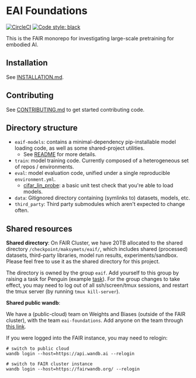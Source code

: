 # EAI Foundations

[![CircleCI](https://dl.circleci.com/status-badge/img/gh/facebookresearch/eai-foundations/tree/main.svg?style=svg&circle-token=52b92efd205cf081e310aaad27be9c74a86190b3)](https://dl.circleci.com/status-badge/redirect/gh/facebookresearch/eai-foundations/tree/main)
[![Code style: black](https://img.shields.io/badge/code%20style-black-000000.svg)](https://github.com/psf/black)


This is the FAIR monorepo for investigating large-scale pretraining for embodied AI.

## Installation

See [INSTALLATION.md](INSTALLATION.md).

## Contributing

See [CONTRIBUTING.md](CONTRIBUTING.md) to get started contributing code.

## Directory structure

- `eaif-models`: contains a minimal-dependency pip-installable model loading code, as well as some shared-project utilities.
    - See [README](./eaif-models/README.md) for more details.
- `train`: model training code. Currently composed of a heterogeneous set of repos / environments.
- `eval`: model evaluation code, unified under a single reproducible `environment.yml`.
    - [cifar_lin_probe](./eval/cifar_lin_probe/): a basic unit test check that you're able to load models.
- `data`: Gitignored directory containing (symlinks to) datasets, models, etc.
- `third_party`: Third party submodules which aren't expected to change often.

## Shared resources

**Shared directory**: On FAIR Cluster, we have 20TB allocated to the shared directory `/checkpoint/maksymets/eaif/`, which includes shared (processed) datasets, third-party libraries, model run results, experiments/sandbox.
Please feel free to use it as the shared directory for this project.

The directory is owned by the group `eaif`.
Add yourself to this group by raising a task for Penguin (example [task](https://www.internalfb.com/tasks/?t=128888137)).
For the group changes to take effect, you may need to log out of all ssh/screen/tmux sessions, and restart the tmux server (by running `tmux kill-server`).

**Shared public wandb**:

We have a (public-cloud) team on Weights and Biases (outside of the FAIR cluster), with the team `eai-foundations`. Add anyone on the team through [this link](https://wandb.ai/eai-foundations/members).

If you were logged into the FAIR instance, you may need to relogin:

```
# switch to public cloud
wandb login --host=https://api.wandb.ai --relogin

# switch to FAIR cluster instance
wandb login --host=https://fairwandb.org/ --relogin
```
